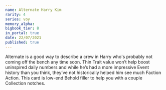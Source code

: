```yaml
---
name: Alternate Harry Kim
rarity: 4
series: voy
memory_alpha:
bigbook_tier: 8
in_portal: true
date: 22/07/2021
published: true
---
```


Alternate is a good way to describe a crew in Harry who's probably not coming off the bench any time soon. Thin Trait value won’t help boost uninspired daily numbers and while he’s had a more impressive Event history than you think, they’ve not historically helped him see much Faction Action. This card is low-end Behold filler to help you with a couple Collection notches.
